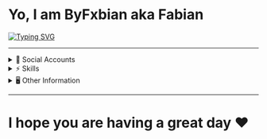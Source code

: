 # Yo, I am ByFxbian aka Fabian

[![Typing SVG](https://readme-typing-svg.demolab.com?font=Fira+Code&duration=3000&pause=1000&color=2CF788&width=435&lines=Austrian+Developer+-+Fabian+S.;Templates;Scripts;Bots;And+many+more+different+projects;Github%3A+ByFxbian;Twitter%3A+%40byfxbian;Discord%3A+CuzImFabian06%232702;I+love+you+all+%F0%9F%92%9A)](https://git.io/typing-svg)

---

<details>
  
  <summary> 📱 Social Accounts </summary>
  
  [![Twitter](https://img.shields.io/badge/Twitter-1DA1F2?style=for-the-badge&logo=twitter&logoColor=white)](https://twitter.com/byfxbian)
  [![Twitch](https://img.shields.io/badge/Twitch-9146FF?style=for-the-badge&logo=twitch&logoColor=white)](https://twitch.tv/byfxbian)
  [![YouTube](https://img.shields.io/badge/YouTube-FF0000?style=for-the-badge&logo=youtube&logoColor=white)](https://www.youtube.com/@byfxbian)
  [![Steam](https://img.shields.io/badge/Windows-10-0078D6?style=for-the-badge&logo=windows&logoColor=white)](https://steamcommunity.com/id/ByFxbian/)
  
  
</details>

<details>
  
  <summary> ⚡ Skills </summary>
  
  ![Java](https://img.shields.io/badge/Java-ED8B00?style=for-the-badge&logo=openjdk&logoColor=white)
  ![JavaScript](https://img.shields.io/badge/JavaScript-F7DF1E?style=for-the-badge&logo=JavaScript&logoColor=white)
  ![HTML5](https://img.shields.io/badge/HTML5-E34F26?style=for-the-badge&logo=html5&logoColor=white)
  ![CSS](https://img.shields.io/badge/CSS3-1572B6?style=for-the-badge&logo=css3&logoColor=white)
  ![Tailwind](https://img.shields.io/badge/CSS3-1572B6?style=for-the-badge&logo=css3&logoColor=white)
  ![Python](https://img.shields.io/badge/Python-3776AB?style=for-the-badge&logo=python&logoColor=white)
  ![NodeJS](https://img.shields.io/badge/Node.js-43853D?style=for-the-badge&logo=node.js&logoColor=white)
  ![PHP](https://img.shields.io/badge/PHP-777BB4?style=for-the-badge&logo=php&logoColor=white)
  ![Lua](https://img.shields.io/badge/Lua-2C2D72?style=for-the-badge&logo=lua&logoColor=white)
  ![React Native](https://img.shields.io/badge/React_Native-20232A?style=for-the-badge&logo=react&logoColor=61DAFB)
  ![Unreal Engine](https://img.shields.io/badge/unrealengine-%23313131.svg?style=for-the-badge&logo=unrealengine&logoColor=white)
  ![Blender](https://img.shields.io/badge/blender-%23F5792A.svg?style=for-the-badge&logo=blender&logoColor=white)
  ![NPM](https://img.shields.io/badge/Microsoft_Word-2B579A?style=for-the-badge&logo=microsoft-word&logoColor=white)
  ![MySQL](https://img.shields.io/badge/MySQL-005C84?style=for-the-badge&logo=mysql&logoColor=white)
  ![Adobe Photoshop](https://img.shields.io/badge/Adobe%20Photoshop-31A8FF?style=for-the-badge&logo=Adobe%20Photoshop&logoColor=black)
  ![Adobe Premiere Pro](https://img.shields.io/badge/Adobe%20Premiere%20Pro-9999FF?style=for-the-badge&logo=Adobe%20Premiere%20Pro&logoColor=white)
  
  
</details>

<details>
  
  <summary> 🖥️ Other Information </summary>
  
  Specs:

  ![GPU](https://img.shields.io/badge/NVIDIA-RTX%203070-76B900?style=for-the-badge&logo=nvidia&logoColor=white)
  ![CPU](https://img.shields.io/badge/AMD-Ryzen_5_5600X-ED1C24?style=for-the-badge&logo=amd&logoColor=white)
  ![Windows](https://img.shields.io/badge/Windows-10-0078D6?style=for-the-badge&logo=windows&logoColor=white)
  
  IDE:
  
  ![IntelliJ IDEA](https://img.shields.io/badge/IntelliJ_IDEA-000000.svg?style=for-the-badge&logo=intellij-idea&logoColor=white)
  ![Visual Studio Code](https://img.shields.io/badge/Visual_Studio_Code-0078D4?style=for-the-badge&logo=visual%20studio%20code&logoColor=white)
  
  Browser:
  
  ![Opera](https://img.shields.io/badge/Opera-FF1B2D?style=for-the-badge&logo=Opera&logoColor=white)
  ![Microsoft Edge](https://img.shields.io/badge/Microsoft_Edge-0078D7?style=for-the-badge&logo=Microsoft-edge&logoColor=white)

  Phone:

  ![Apple](https://img.shields.io/badge/iPhone%2013-000000?style=for-the-badge&logo=apple&logoColor=white)

  
</details>

---

# I hope you are having a great day ♥
